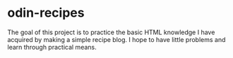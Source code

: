 # odin-recipes
The goal of this project is to practice the basic HTML knowledge 
I have acquired by making a simple recipe blog. I hope to have
little problems and learn through practical means.